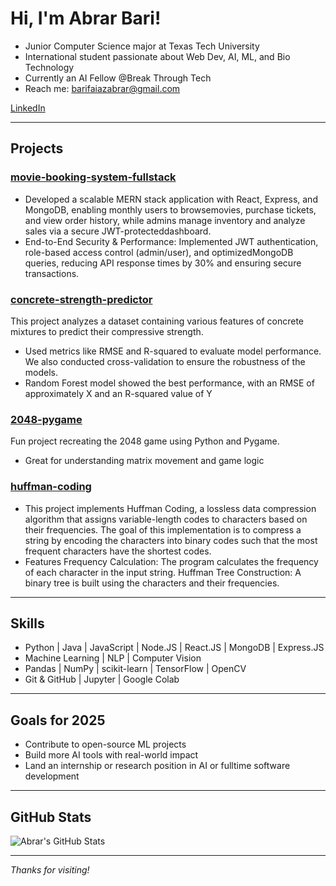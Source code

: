 #  Hi, I'm Abrar Bari!

- Junior Computer Science major at Texas Tech University  
- International student passionate about Web Dev, AI, ML, and Bio Technology  
- Currently an AI Fellow @Break Through Tech 
- Reach me: [barifaiazabrar@gmail.com](mailto:barifaiazabrar@gmail.com)  

[LinkedIn](https://www.linkedin.com/in/abrar-bari)

---

## Projects

###  [movie-booking-system-fullstack](https://github.com/jualam/Movie_Booking_System)
- Developed a scalable MERN stack application with React, Express, and MongoDB, enabling monthly users to browsemovies, purchase tickets, and view order history, while admins manage inventory and analyze sales via a secure JWT-protecteddashboard.
- End-to-End Security & Performance: Implemented JWT authentication, role-based access control (admin/user), and optimizedMongoDB queries, reducing API response times by 30% and ensuring secure transactions.

###  [concrete-strength-predictor](https://github.com/jualam/Concrete-Strength)
This project analyzes a dataset containing various features of concrete mixtures to predict their compressive strength.
- Used metrics like RMSE and R-squared to evaluate model performance. We also conducted cross-validation to ensure the robustness of the models.  
- Random Forest model showed the best performance, with an RMSE of approximately X and an R-squared value of Y

###  [2048-pygame](https://github.com/abrarbari/2048-pygame)
Fun project recreating the 2048 game using Python and Pygame.  
-  Great for understanding matrix movement and game logic

### [huffman-coding](https://github.com/abbari6566/Huffman-Coding)
- This project implements Huffman Coding, a lossless data compression algorithm that assigns variable-length codes to characters based on their frequencies. The goal of this implementation is to compress a string by encoding the characters into binary codes such that the most frequent characters have the shortest codes.
- Features Frequency Calculation: The program calculates the frequency of each character in the input string. Huffman Tree Construction: A binary tree is built using the characters and their frequencies.

---

## Skills
- Python | Java | JavaScript | Node.JS | React.JS | MongoDB | Express.JS
- Machine Learning | NLP | Computer Vision
- Pandas | NumPy | scikit-learn | TensorFlow | OpenCV
- Git & GitHub | Jupyter | Google Colab

---

## Goals for 2025
- Contribute to open-source ML projects
- Build more AI tools with real-world impact
- Land an internship or research position in AI or fulltime software development

---

## GitHub Stats

![Abrar's GitHub Stats](https://github-readme-stats.vercel.app/api?username=abbari6566&show_icons=true&theme=radical)


---

_Thanks for visiting!_ 

